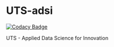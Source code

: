 # UTS-adsi

[![Codacy Badge](https://api.codacy.com/project/badge/Grade/87173adee17848bb9dcc12cf495135d4)](https://app.codacy.com/gh/rudecat/UTS-adsi?utm_source=github.com&utm_medium=referral&utm_content=rudecat/UTS-adsi&utm_campaign=Badge_Grade)

UTS - Applied Data Science for Innovation
